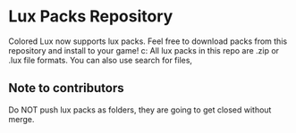 # Lux Packs Repository
Colored Lux now supports lux packs. Feel free to download packs from this repository and install to your game! c:
All lux packs in this repo are .zip or .lux file formats.
You can also use search for files, 

## Note to contributors
Do NOT push lux packs as folders, they are going to get closed without merge.
